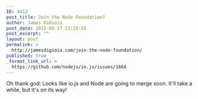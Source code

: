 ```yaml
---
ID: 4412
post_title: Join the Node Foundation?
author: James DiGioia
post_date: 2015-05-17 21:28:55
post_excerpt: ""
layout: post
permalink: >
  http://jamesdigioia.com/join-the-node-foundation/
published: true
_format_link_url: >
  https://github.com/nodejs/io.js/issues/1664
---
```

Oh thank god: Looks like io.js and Node are going to merge soon. It'll take a while, but it's on its way!